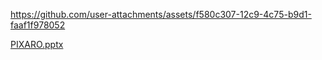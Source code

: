 

https://github.com/user-attachments/assets/f580c307-12c9-4c75-b9d1-faaf1f978052

[PIXARO.pptx](https://github.com/user-attachments/files/19403675/PIXARO.pptx)
